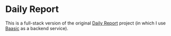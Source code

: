 # Daily Report

This is a full-stack version of the original [Daily Report](https://github.com/mpatajac/daily-report) project (in which I use [Baasic](https://www.baasic.com/) as a backend service).
